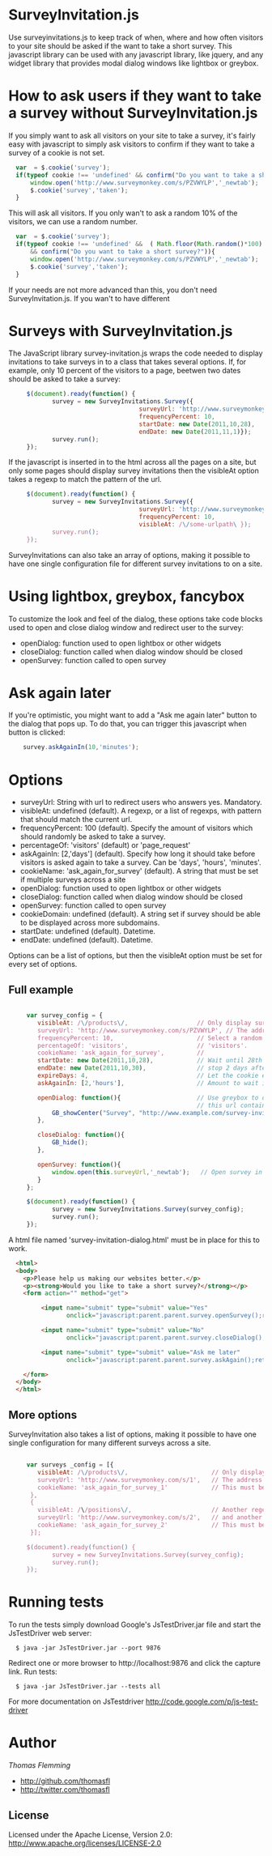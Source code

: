 SurveyInvitation.js
===================

Use surveyinvitations.js to keep track of when, where and how often visitors to your site should be asked if the want to take a short survey. This javascript library can be used with any javascript library, like jquery, and any widget library that provides modal dialog windows like lightbox or greybox.

# How to ask users if they want to take a survey without SurveyInvitation.js #

If you simply want to ask all visitors on your site to take a survey, it's fairly easy with javascript to simply ask visitors to confirm if they want to take a survey of a cookie is not set.

```javascript
  var  = $.cookie('survey');
  if(typeof cookie !== 'undefined' && confirm("Do you want to take a short survey?")){
      window.open('http://www.surveymonkey.com/s/PZVWYLP','_newtab');
      $.cookie('survey','taken');
  }
```

This will ask all visitors. If you only wan't to ask a random 10% of the visitors, we can use a random number.

```javascript
  var  = $.cookie('survey');
  if(typeof cookie !== 'undefined' &&  ( Math.floor(Math.random()*100) > 90 )
      && confirm("Do you want to take a short survey?")){
      window.open('http://www.surveymonkey.com/s/PZVWYLP','_newtab');
      $.cookie('survey','taken');
  }
```

If your needs are not more advanced than this, you don't need SurveyInvitation.js. If you wan't to have different

# Surveys with SurveyInvitation.js #

The JavaScript library survey-invitation.js wraps the code needed to display invitations to take surveys in to a class that takes several options. If, for example, only 10 percent of the visitors to a page, beetwen two dates should be asked to take a survey:

```javascript
     $(document).ready(function() {
            survey = new SurveyInvitations.Survey({
                                    surveyUrl: 'http://www.surveymonkey.com/s/PZVWYLP',
                                    frequencyPercent: 10,
                                    startDate: new Date(2011,10,28),
                                    endDate: new Date(2011,11,1)});
            survey.run();
     });
```

If the javascript is inserted in to the html across all the pages on a site, but only some pages should display survey invitations then the visibleAt option takes a regexp to match the pattern of the url.


```javascript
     $(document).ready(function() {
            survey = new SurveyInvitations.Survey({
                                    surveyUrl: 'http://www.surveymonkey.com/s/PZVWYLP',
                                    frequencyPercent: 10,
                                    visibleAt: /\/some-urlpath\ });
            survey.run();
     });
```

SurveyInvitations can also take an array of options, making it possible to have one single configuration file for different survey invitations to on a site.


# Using lightbox, greybox, fancybox #

To customize the look and feel of the dialog, these options take code blocks used to open and close dialog window and redirect user to the survey:

 * openDialog: function used to open lightbox or other widgets
 * closeDialog: function called when dialog window should be closed
 * openSurvey: function called to open survey

# Ask again later #

If you're optimistic, you might want to add a "Ask me again later" button to the dialog that pops up. To do that, you can trigger this javascript when button is clicked:

```javascript
    survey.askAgainIn(10,'minutes');
```

Options
=======

 * surveyUrl: String with url to redirect users who answers yes. Mandatory.
 * visibleAt: undefined (default). A regexp, or a list of regexps, with pattern that should match the current url.
 * frequencyPercent: 100 (default). Specify the amount of visitors which should randomly be asked to take a survey.
 * percentageOf: 'visitors' (default) or 'page_request'
 * askAgainIn: [2,'days'] (default). Specify how long it should take before visitors is asked again to take a survey. Can be 'days', 'hours', 'minutes'.
 * cookieName: 'ask_again_for_survey' (default). A string that must be set if multiple surveys across a site
 * openDialog: function used to open lightbox or other widgets
 * closeDialog: function called when dialog window should be closed
 * openSurvey: function called to open survey
 * cookieDomain: undefined (default). A string set if survey should be able to be displayed across more subdomains.
 * startDate: undefined (default). Datetime.
 * endDate: undefined (default). Datetime.

Options can be a list of options, but then the visibleAt option must be set for every set of options.

## Full example ##

```javascript

     var survey_config = {
        visibleAt: /\/products\/,                   // Only display survey invitations at product pages.
        surveyUrl: 'http://www.surveymonkey.com/s/PZVWYLP', // The address to the actual survey
        frequencyPercent: 10,                       // Select a random 10% of all...
        percentageOf: 'visitors',                   // 'visitors'.
        cookieName: 'ask_again_for_survey',         //
        startDate: new Date(2011,10,28),            // Wait until 28th october to start displaying invitations, and ...
        endDate: new Date(2011,10,30),              // stop 2 days after.
        expireDays: 4,                              // Let the cookie expire after 4 days
        askAgainIn: [2,'hours'],                    // Amount to wait if users clicks a "Ask again later" button.

        openDialog: function(){                     // Use greybox to display a modal dialog window.
                                                    // this url contains html to be displayed inside the modal dialog.
            GB_showCenter("Survey", "http://www.example.com/survey-invitation-dialog.html",180,320);
        },

        closeDialog: function(){
            GB_hide();
        },

        openSurvey: function(){
            window.open(this.surveyUrl,'_newtab');   // Open survey in a new tab.
        }
     };

     $(document).ready(function() {
            survey = new SurveyInvitations.Survey(survey_config);
            survey.run();
     });
```

A html file named 'survey-invitation-dialog.html' must be in place for this to work.

```html
  <html>
  <body>
    <p>Please help us making our websites better.</p>
    <p><strong>Would you like to take a short survey?</strong></p>
    <form action="" method="get">

         <input name="submit" type="submit" value="Yes"
                onclick="javascript:parent.parent.survey.openSurvey();return false;"/>

         <input name="submit" type="submit" value="No"
                onclick="javascript:parent.parent.survey.closeDialog();return false;" />

         <input name="submit" type="submit" value="Ask me later"
                onclick="javascript:parent.parent.survey.askAgain();return false;" />

    </form>
  </body>
  </html>
```

## More options ##

SurveyInvitation also takes a list of options, making it possible to have one single configuration for many different surveys across a site.


```javascript

     var surveys _config = [{
        visibleAt: /\/products\/,                       // Only display survey invitations at product pages.
        surveyUrl: 'http://www.surveymonkey.com/s/1',   // The address to the actual survey
        cookieName: 'ask_again_for_survey_1'            // This must be set if we have different survey campains
      },
      {
        visibleAt: /\/positions\/,                      // Another regexp to match
        surveyUrl: 'http://www.surveymonkey.com/s/2',   // and another survey
        cookieName: 'ask_again_for_survey_2'            // This must be set if we have different survey campains
      }];

     $(document).ready(function() {
            survey = new SurveyInvitations.Survey(survey_config);
            survey.run();
     });
```

Running tests
=============

To run the tests simply download Google's JsTestDriver.jar file and start the JsTestDriver web server:

```
  $ java -jar JsTestDriver.jar --port 9876
```

Redirect one or more browser to http://localhost:9876 and click the capture link.
Run tests:

```
  $ java -jar JsTestDriver.jar --tests all
```

For more documentation on JsTestdriver http://code.google.com/p/js-test-driver

Author
======

*Thomas Flemming*

 + http://github.com/thomasfl
 + http://twitter.com/thomasfl


License
---------------------

Licensed under the Apache License, Version 2.0: http://www.apache.org/licenses/LICENSE-2.0
